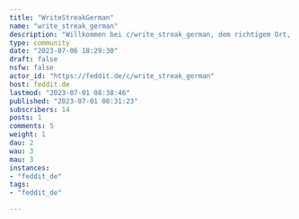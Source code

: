```yaml
---
title: "WriteStreakGerman" 
name: "write_streak_german"
description: "Willkommen bei c/write_streak_german, dem richtigem Ort, um deutsche Texte zu verfassen und Korrektur lesen zu lassen. Ein Lemmy equivalent zu r/WriteStreakGerman.Nur wer Fehler macht, kann sich verbessern!Ein umfangreiches Wiki gibt es hier https://www.reddit.com/r/WriteStreakGerman/wiki/"
type: community
date: "2023-07-06 18:29:30"
draft: false
nsfw: false
actor_id: "https://feddit.de/c/write_streak_german"
host: feddit.de
lastmod: "2023-07-01 08:38:46"
published: "2023-07-01 08:31:23"
subscribers: 14
posts: 1
comments: 5
weight: 1
dau: 2
wau: 3
mau: 3
instances:
- "feddit_de"
tags: 
- "feddit_de"

---
```

